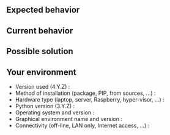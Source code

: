 <!--- Provide a general summary of the issue in the title above -->


## Expected behavior
<!--- Describing a bug ? Tell us what should happen -->
<!--- Suggesting a change or an improvement ? Tell us how it should work -->


## Current behavior
<!--- Describing a bug ? Tell us what happens instead of the expected behavior -->
<!--- Suggesting a change or an improvement ? Explain the difference from current behavior -->


## Possible solution
<!--- Not obligatory, but suggest a fix or a reason for the bug, -->
<!--- or ideas how to implement the addition or change -->


## Your environment
<!--- Include as many relevant details about the environment you experienced the bug in -->
* Version used (4.Y.Z) : 
* Method of installation (package, PIP, from sources, ...) : 
* Hardware type (laptop, server, Raspberry, hyper-visor, ...) : 
* Python version (3.Y.Z) : 
* Operating system and version : 
* Graphical environment name and version : 
* Connectivity (off-line, LAN only, Internet access, ...) : 
